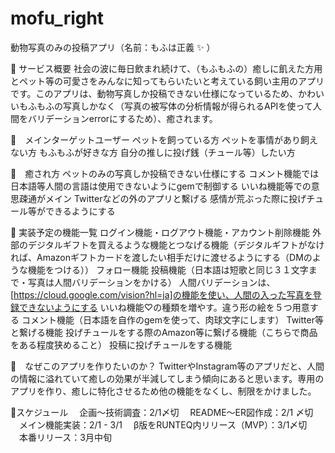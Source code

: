 # mofu_right
動物写真のみの投稿アプリ（名前：もふは正義 :sparkles: ）

:feet: サービス概要
社会の波に毎日飲まれ続けて、（もふもふの）癒しに飢えた方用とペット等の可愛さをみんなに知ってもらいたいと考えている飼い主用のアプリです。このアプリは、動物写真しか投稿できない仕様になっているため、かわいいもふもふの写真しかなく（写真の被写体の分析情報が得られるAPIを使って人間をバリデーションerrorにするため）、癒されます。

:feet:　メインターゲットユーザー
ペットを飼っている方
ペットを事情があり飼えない方
もふもふが好きな方
自分の推しに投げ銭（チュール等）したい方

:feet:　癒され方
ペットのみの写真しか投稿できない仕様にする
コメント機能では日本語等人間の言語は使用できないようにgemで制御する
いいね機能等での意思疎通がメイン
Twitterなどの外のアプリと繫げる
感情が荒ぶった際に投げチュール等ができるようにする

:feet: 実装予定の機能一覧
ログイン機能・ログアウト機能・アカウント削除機能
外部のデジタルギフトを買えるような機能とつなげる機能（デジタルギフトがなければ、Amazonギフトカードを渡したい相手だけに渡せるようにする（DMのような機能をつける））
フォロー機能
投稿機能（日本語は短歌と同じ３１文字まで・写真は人間バリデーションをかける）
人間バリデーションは、[https://cloud.google.com/vision?hl=ja]の機能を使い、人間の入った写真を登録できないようにする
いいね機能♡の種類を増やす。違う形の絵を５つ用意する
コメント機能（日本語を自作のgemを使って、肉球文字にします）
Twitter等と繋げる機能
投げチュールをする際のAmazon等に繋げる機能（こちらで商品をある程度狭めること）
投稿に投げチュールをする機能

:feet:　なぜこのアプリを作りたいのか？
TwitterやInstagram等のアプリだと、人間の情報に溢れていて癒しの効果が半減してしまう傾向にあると思います。専用のアプリを作り、癒しに特化させるため他の機能をなくし、制限をかけました。

:feet:スケジュール
　企画〜技術調査：2/1〆切
　README〜ER図作成：2/1 〆切
　メイン機能実装：2/1 - 3/1
　β版をRUNTEQ内リリース（MVP）：3/1〆切
　本番リリース：3月中旬